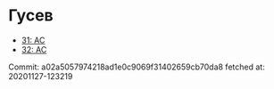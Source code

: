 # Гусев
- [31: AC](31.md)
- [32: AC](32.md)

Commit: a02a5057974218ad1e0c9069f31402659cb70da8
 fetched at: 20201127-123219
